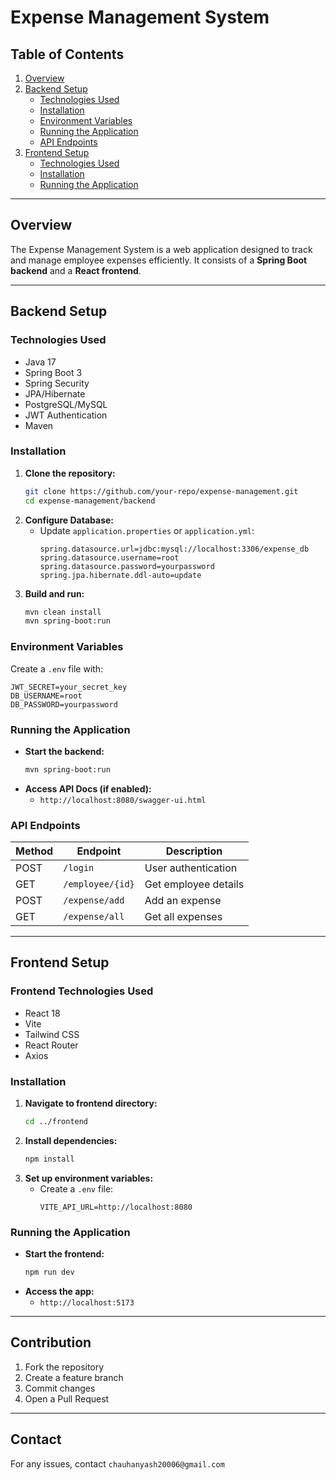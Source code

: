 # Expense Management System

## Table of Contents
1. [Overview](#overview)
2. [Backend Setup](#backend-setup)
   - [Technologies Used](#technologies-used)
   - [Installation](#installation)
   - [Environment Variables](#environment-variables)
   - [Running the Application](#running-the-application)
   - [API Endpoints](#api-endpoints)
3. [Frontend Setup](#frontend-setup)
   - [Technologies Used](#frontend-technologies-used)
   - [Installation](#frontend-installation)
   - [Running the Application](#running-the-application)

---

## Overview
The Expense Management System is a web application designed to track and manage employee expenses efficiently. It consists of a **Spring Boot backend** and a **React frontend**.

---

## Backend Setup

### Technologies Used
- Java 17
- Spring Boot 3
- Spring Security
- JPA/Hibernate
- PostgreSQL/MySQL
- JWT Authentication
- Maven

### Installation
1. **Clone the repository:**
   ```bash
   git clone https://github.com/your-repo/expense-management.git
   cd expense-management/backend
   ```
2. **Configure Database:**
   - Update `application.properties` or `application.yml`:
     ```properties
     spring.datasource.url=jdbc:mysql://localhost:3306/expense_db
     spring.datasource.username=root
     spring.datasource.password=yourpassword
     spring.jpa.hibernate.ddl-auto=update
     ```
3. **Build and run:**
   ```bash
   mvn clean install
   mvn spring-boot:run
   ```

### Environment Variables
Create a `.env` file with:
```properties
JWT_SECRET=your_secret_key
DB_USERNAME=root
DB_PASSWORD=yourpassword
```

### Running the Application
- **Start the backend:**
  ```bash
  mvn spring-boot:run
  ```
- **Access API Docs (if enabled):**
  - `http://localhost:8080/swagger-ui.html`

### API Endpoints
| Method | Endpoint          | Description          |
|--------|------------------|----------------------|
| POST   | `/login`         | User authentication |
| GET    | `/employee/{id}` | Get employee details |
| POST   | `/expense/add`   | Add an expense      |
| GET    | `/expense/all`   | Get all expenses    |

---

## Frontend Setup

### Frontend Technologies Used
- React 18
- Vite
- Tailwind CSS
- React Router
- Axios

### Installation
1. **Navigate to frontend directory:**
   ```bash
   cd ../frontend
   ```
2. **Install dependencies:**
   ```bash
   npm install
   ```
3. **Set up environment variables:**
   - Create a `.env` file:
     ```
     VITE_API_URL=http://localhost:8080
     ```

### Running the Application
- **Start the frontend:**
  ```bash
  npm run dev
  ```
- **Access the app:**
  - `http://localhost:5173`

---

## Contribution
1. Fork the repository
2. Create a feature branch
3. Commit changes
4. Open a Pull Request


---

## Contact
For any issues, contact `chauhanyash20006@gmail.com`



